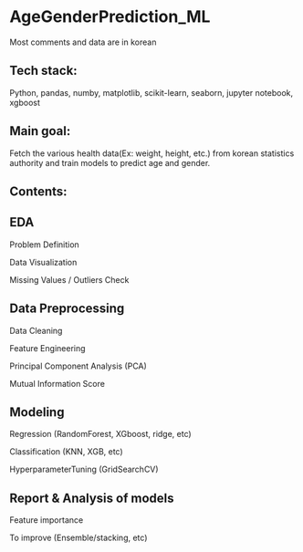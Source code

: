 # AgeGenderPrediction_ML
Most comments and data are in korean

## Tech stack:
Python, pandas, numby, matplotlib, scikit-learn, seaborn, jupyter notebook, xgboost

## Main goal:
Fetch the various health data(Ex: weight, height, etc.) from korean statistics authority and train models to predict age and gender. 


## Contents:
## EDA
Problem Definition

Data Visualization

Missing Values / Outliers Check

## Data Preprocessing
Data Cleaning

Feature Engineering

Principal Component Analysis (PCA)

Mutual Information Score

## Modeling
Regression (RandomForest, XGboost, ridge, etc)

Classification (KNN, XGB, etc)

HyperparameterTuning (GridSearchCV)


## Report & Analysis of models
Feature importance

To improve (Ensemble/stacking, etc)
